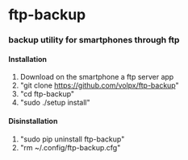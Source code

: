 # ftp-backup

### backup utility for smartphones through ftp

#### Installation
1. Download on the smartphone a ftp server app
2. "git clone https://github.com/volpx/ftp-backup"
3. "cd ftp-backup"
4. "sudo ./setup install"

#### Disinstallation
1. "sudo pip uninstall ftp-backup"
2. "rm ~/.config/ftp-backup.cfg"
